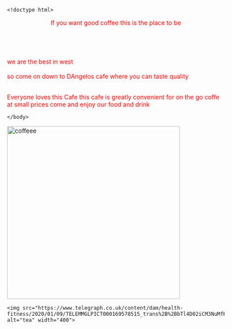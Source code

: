 	<!doctype html>
<html>
	
 <!DOCTYPE html>
<html>
<head>
<meta name="viewport" content="width=device-width, initial-scale=1">
<style>
body, html {
  height: 100%;
  margin: 0;
}

.bg {
  /* The image used */
  background-image: url("https://www.theroadtrip.co.nz/wp-content/uploads/2019/11/coffee-mountains-new-zealand.jpg");

  /* Full height */
  height: 100%; 

  /* Center and scale the image nicely */
  background-position: center;
  background-repeat: no-repeat;
  background-size: cover;
}
</style>
</head>
<body>

<div class="bg"></div>

      
<header style="color:red;">If you want good coffee this is the place to be</header>
  <br>      
  <section style="color:red;">we are the best in west</section>
    <br>    
  <footer style="color:red;">so come on down to DAngelos cafe where you can taste quality</footer>
      <br>
  <p style="color:red;">
	Everyone loves this Cafe this cafe is greatly convenient for on the go coffe at small prices come and enjoy our food and drink
    </p>
   
    </body>
<img src="https://foodstuffmall.com/wp-content/uploads/2020/02/Make-Your-Celebrations-a-Bit-More-Joyful-By-Serving-Coffee.jpg" alt="coffeee" width="400">
   
    <img src="https://www.telegraph.co.uk/content/dam/health-fitness/2020/01/09/TELEMMGLPICT000169578515_trans%2B%2BbTl4D02iCM3NuMfK2RT0HTjsyN2j3JnAYXPi059mk8g.jpeg" alt="tea" width="400">
   
<!DOCTYPE html>
<html>
<style>
body {
  background-image: url('https://www.roadaffair.com/wp-content/uploads/2018/04/Italy-coffee-shutterstock_506163751-1024x683.jpg'); 
background-repeat: no-repeat;
width="100%" height="100%">
}
</style>

<body>


</body>
</html>
